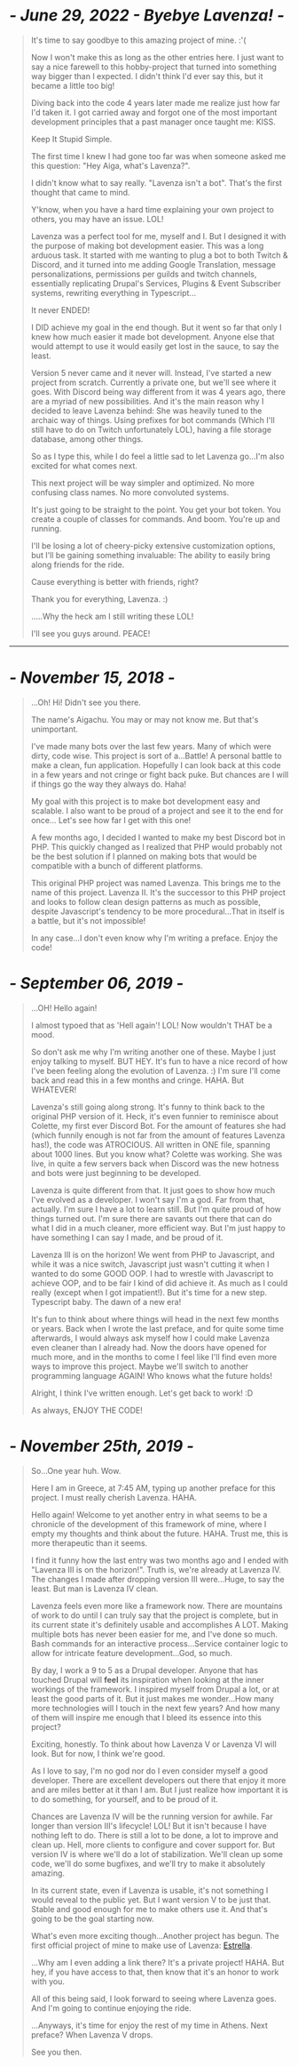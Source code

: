 # ***- June 29, 2022 - Byebye Lavenza! -***

> It's time to say goodbye to this amazing project of mine. :'(
>
> Now I won't make this as long as the other entries here. I just want to say a nice farewell to this hobby-project that
> turned into something way bigger than I expected. I didn't think I'd ever say this, but it became a little too big!
> 
> Diving back into the code 4 years later made me realize just how far I'd taken it. I got carried away and forgot one
> of the most important development principles that a past manager once taught me: KISS. 
> 
> Keep It Stupid Simple.
> 
> The first time I knew I had gone too far was when someone asked me this question: "Hey Aiga, what's Lavenza?".
> 
> I didn't know what to say really. "Lavenza isn't a bot". That's the first thought that came to mind.
> 
> Y'know, when you have a hard time explaining your own project to others, you may have an issue. LOL!
> 
> Lavenza was a perfect tool for me, myself and I. But I designed it with the purpose of making bot development easier.
> This was a long arduous task. It started with me wanting to plug a bot to both Twitch & Discord, and it turned into me
> adding Google Translation, message personalizations, permissions per guilds and twitch channels, essentially
> replicating Drupal's Services, Plugins & Event Subscriber systems, rewriting everything in Typescript...
> 
> It never ENDED!
> 
> I DID achieve my goal in the end though. But it went so far that only I knew how much easier it made bot development. 
> Anyone else that would attempt to use it would easily get lost in the sauce, to say the least.
> 
> Version 5 never came and it never will. Instead, I've started a new project from scratch. Currently a private one, but
> we'll see where it goes. With Discord being way different from it was 4 years ago, there are a myriad of new
> possibilities. And it's the main reason why I decided to leave Lavenza behind: She was heavily tuned to the archaic
> way of things. Using prefixes for bot commands (Which I'll still have to do on Twitch unfortunately LOL), having a
> file storage database, among other things.
> 
> So as I type this, while I do feel a little sad to let Lavenza go...I'm also excited for what comes next.
> 
> This next project will be way simpler and optimized. No more confusing class names. No more convoluted systems.
> 
> It's just going to be straight to the point. You get your bot token. You create a couple of classes for commands. And
> boom. You're up and running.
> 
> I'll be losing a lot of cheery-picky extensive customization options, but I'll be gaining something invaluable: The
> ability to easily bring along friends for the ride.
> 
> Cause everything is better with friends, right?
> 
> Thank you for everything, Lavenza. :)
> 
> .....Why the heck am I still writing these LOL!
> 
> I'll see you guys around. PEACE!

----

# ***- November 15, 2018 -***
> ...Oh! Hi! Didn't see you there.
>
>The name's Aigachu. You may or may not know me. But that's unimportant.
>
>I've made many bots over the last few years. Many of which were dirty, code
wise. This project is sort of a...Battle! A personal battle to make a clean,
fun application. Hopefully I can look back at this code in
a few years and not cringe or fight back puke. But chances are I will if things go the way they always do. Haha!
>
>My goal with this project is to make bot development easy and scalable.
I also want to be proud of a project and see it to the end for once...
Let's see how far I get with this one!
>
>A few months ago, I decided I wanted to make my best Discord bot in PHP. This
quickly changed as I realized that PHP would probably not be the best
solution if I planned on making bots that would be compatible with a bunch of
different platforms.
>
>This original PHP project was named Lavenza. This brings
me to the name of this project. Lavenza II. It's the successor to this PHP project
and looks to follow clean design patterns as much as possible, despite Javascript's
tendency to be more procedural...That in itself is a battle, but it's not impossible!
>
>In any case...I don't even know why I'm writing a preface. Enjoy the code!

# ***- September 06, 2019 -***
> ...OH! Hello again!
>
> I almost typoed that as 'Hell again'! LOL! Now wouldn't THAT be a mood.
>
> So don't ask me why I'm writing another one of these. Maybe I just enjoy talking to myself. BUT HEY. It's fun to have
a nice record of how I've been feeling along the evolution of Lavenza. :) I'm sure I'll come back and read this in a few
months and cringe. HAHA. But WHATEVER!
>
> Lavenza's still going along strong. It's funny to think back to the original PHP version of it. Heck, it's even funnier
to reminisce about Colette, my first ever Discord Bot. For the amount of features she had (which funnily enough is not
far from the amount of features Lavenza has!), the code was ATROCIOUS. All written in ONE file, spanning about 1000 lines.
But you know what? Colette was working. She was live, in quite a few servers back when Discord was the new hotness and bots
were just beginning to be developed.
>
> Lavenza is quite different from that. It just goes to show how much I've evolved as a developer. I won't say I'm a god.
Far from that, actually. I'm sure I have a lot to learn still. But I'm quite proud of how things turned out. I'm sure there
are savants out there that can do what I did in a much cleaner, more efficient way. But I'm just happy to have something I
can say I made, and be proud of it.
>
> Lavenza III is on the horizon! We went from PHP to Javascript, and while it was a nice switch, Javascript just wasn't
cutting it when I wanted to do some GOOD OOP. I had to wrestle with Javascript to achieve OOP, and to be fair I kind of did
achieve it. As much as I could really (except when I got impatient!). But it's time for a new step. Typescript baby. The dawn
of a new era!
>
> It's fun to think about where things will head in the next few months or years. Back when I wrote the last preface, and for
quite some time afterwards, I would always ask myself how I could make Lavenza even cleaner than I already had. Now the doors
have opened for much more, and in the months to come I feel like I'll find even more ways to improve this project. Maybe we'll
switch to another programming language AGAIN! Who knows what the future holds!
>
> Alright, I think I've written enough. Let's get back to work! :D
>
> As always, ENJOY THE CODE!

# ***- November 25th, 2019 -***
> So...One year huh. Wow.
>
> Here I am in Greece, at 7:45 AM, typing up another preface for this project. I must really cherish Lavenza. HAHA.
>
> Hello again! Welcome to yet another entry in what seems to be a chronicle of the development of this framework of mine,
where I empty my thoughts and think about the future. HAHA. Trust me, this is more therapeutic than it seems.
>
> I find it funny how the last entry was two months ago and I ended with "Lavenza III is on the horizon!". Truth is, we're
already at Lavenza IV. The changes I made after dropping version III were...Huge, to say the least. But man is Lavenza IV clean.
>
> Lavenza feels even more like a framework now. There are mountains of work to do until I can truly say that the project is complete,
but in its current state it's definitely usable and accomplishes A LOT. Making multiple bots has never been easier for me, and I've done
so much. Bash commands for an interactive process...Service container logic to allow for intricate feature development...God, so much.
>
> By day, I work a 9 to 5 as a Drupal developer. Anyone that has touched Drupal will **feel** its inspiration when looking at the inner
workings of the framework. I inspired myself from Drupal a lot, or at least the good parts of it. But it just makes me wonder...How many
more technologies will I touch in the next few years? And how many of them will inspire me enough that I bleed its essence into this project?
>
> Exciting, honestly. To think about how Lavenza V or Lavenza VI will look. But for now, I think we're good.
>
> As I love to say, I'm no god nor do I even consider myself a good developer. There are excellent developers out there that enjoy it more
and are miles better at it than I am. But I just realize how important it is to do something, for yourself, and to be proud of it.
>
> Chances are Lavenza IV will be the running version for awhile. Far longer than version III's lifecycle! LOL! But it isn't because I have nothing
left to do. There is still a lot to be done, a lot to improve and clean up. Hell, more clients to configure and cover support for. But version IV
is where we'll do a lot of stabilization. We'll clean up some code, we'll do some bugfixes, and we'll try to make it absolutely amazing.
>
> In its current state, even if Lavenza is usable, it's not something I would reveal to the public yet. But I want version V to be just that. Stable
and good enough for me to make others use it. And that's going to be the goal starting now.
>
> What's even more exciting though...Another project has begun. The first official project of mine to make use of Lavenza: [Estrella](https://github.com/Aigachu/Estrella).
>
> ...Why am I even adding a link there? It's a private project! HAHA. But hey, if you have access to that, then know that it's an honor to work with you.
>
> All of this being said, I look forward to seeing where Lavenza goes. And I'm going to continue enjoying the ride.
>
> ...Anyways, it's time for enjoy the rest of my time in Athens. Next preface? When Lavenza V drops.
>
> See you then.